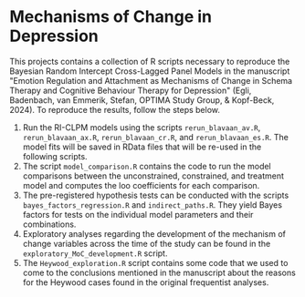 # Mechanisms of Change in Depression

This projects contains a collection of R scripts necessary to reproduce the Bayesian Random Intercept Cross-Lagged Panel Models in the manuscript "Emotion Regulation and Attachment as Mechanisms of Change in Schema Therapy and Cognitive Behaviour Therapy for Depression" (Egli, Badenbach, van Emmerik, Stefan, OPTIMA Study Group, & Kopf-Beck, 2024). To reproduce the results, follow the steps below.

1. Run the RI-CLPM models using the scripts `rerun_blavaan_av.R`, `rerun_blavaan_ax.R`, `rerun_blavaan_cr.R`, and `rerun_blavaan_es.R`. The model fits will be saved in RData files that will be re-used in the following scripts.
2. The script `model_comparison.R` contains the code to run the model comparisons between the unconstrained, constrained, and treatment model and computes the loo coefficients for each comparison.
3. The pre-registered hypothesis tests can be conducted with the scripts `bayes_factors_regression.R` and `indirect_paths.R`. They yield Bayes factors for tests on the individual model parameters and their combinations.
4. Exploratory analyses regarding the development of the mechanism of change variables across the time of the study can be found in the `exploratory_MoC_development.R` script.
5. The `Heywood_exploration.R` script contains some code that we used to come to the conclusions mentioned in the manuscript about the reasons for the Heywood cases found in the original frequentist analyses. 


 
